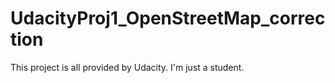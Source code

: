 # UdacityProj1_OpenStreetMap_correction
This project is all provided by Udacity. I'm just a student. 
